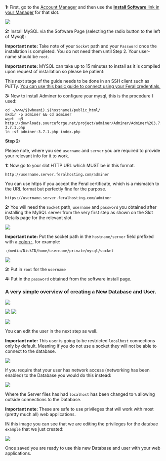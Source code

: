 
**1:** First, go to the [Account Manager](https://www.feralhosting.com/manager/) and then use the [**Install Software** link in your Manager](https://www.feralhosting.com/manager/) for that slot.

![](https://raw.github.com/feralhosting/feralfilehosting/master/Feral%20Wiki/0%20Generic/installmysql.png)

**2:** Install MySQL via the Software Page (selecting the radio button to the left of Mysql):

**Important note:** Take note of your `Socket` path and your `Password` once the installation is completed. You do not need them until Step 2. Your user-name should be `root`.

**Important note:** MYSQL can take up to 15 minutes to install as it is compiled upon request of installation so please be patient:

This next stage of the guide needs to be done in an SSH client such as PuTTy. [You can use this basic guide to connect using your Feral credentials.](https://www.feralhosting.com/faq/view?question=12)

**3:** Now to install Adminer to configure your mysql, this is the procedure I used:

~~~
cd ~/www/$(whoami).$(hostname)/public_html/
mkdir -p adminer && cd adminer
wget -qN http://downloads.sourceforge.net/project/adminer/Adminer/Adminer%203.7.1/adminer-3.7.1.php
ln -sf adminer-3.7.1.php index.php
~~~

**Step 2:**

Please note, where you see `username` and `server` you are required to provide your relevant info for it to work.

**1:** Now go to your slot HTTP URL which MUST be in this format.

~~~
http://username.server.feralhosting.com/adminer
~~~

You can use https if you accept the Feral certificate, which is a mismatch to the URL format but perfectly fine for the purpose.

~~~
https://username.server.feralhosting.com/adminer
~~~

**2:** You will need the `Socket` path, `username` and `password` you obtained after installing the MySQL server from the very first step as shown on the Slot Details page for the relevant slot.

![](https://raw.github.com/feralhosting/feralfilehosting/master/Feral%20Wiki/0%20Generic/mysqlsocket.png)

**Important note:** Put the socket path in the `hostname/server` field prefixed with a [colon :](http://en.wikipedia.org/wiki/Colon_%28punctuation%29), for example:

~~~
:/media/DiskID/home/username/private/mysql/socket
~~~

![](https://raw.github.com/feralhosting/feralfilehosting/master/Feral%20Wiki/HTTP/Adminer%20-%20MySQL%20administration/0.0.png)

**3:** Put in `root` for the `username`

**4:** Put in the `password` obtained from the software install page.

### A very simple overview of creating a New Database and User.

![](https://raw.github.com/feralhosting/feralfilehosting/master/Feral%20Wiki/HTTP/Adminer%20-%20MySQL%20administration/0.png)

![](https://raw.github.com/feralhosting/feralfilehosting/master/Feral%20Wiki/HTTP/Adminer%20-%20MySQL%20administration/1.png)
![](https://raw.github.com/feralhosting/feralfilehosting/master/Feral%20Wiki/HTTP/Adminer%20-%20MySQL%20administration/2.png)

![](https://raw.github.com/feralhosting/feralfilehosting/master/Feral%20Wiki/HTTP/Adminer%20-%20MySQL%20administration/3.png)

You can edit the user in the next step as well.

**Important note:** This user is going to be restricted `localhost` connections only by default. Meaning if you do not use a socket they will not be able to connect to the database.

![](https://raw.github.com/feralhosting/feralfilehosting/master/Feral%20Wiki/HTTP/Adminer%20-%20MySQL%20administration/4.local.png)

If you require that your user has network access (networking has been enabled) to the Database you would do this instead:

![](https://raw.github.com/feralhosting/feralfilehosting/master/Feral%20Wiki/HTTP/Adminer%20-%20MySQL%20administration/4.any.png)

Where the Server files has had `localhost` has been changed to `%` allowing outside connections to the Database.

**Important note:** These are safe to use privileges that will work with most (pretty much all) web applications.

IN this image you can see that we are editing the privileges for the databae `example` that we just created:

![](https://raw.github.com/feralhosting/feralfilehosting/master/Feral%20Wiki/HTTP/Adminer%20-%20MySQL%20administration/adminerpriv.png)

Once saved you are ready to use this new Database and user with your web applications.



